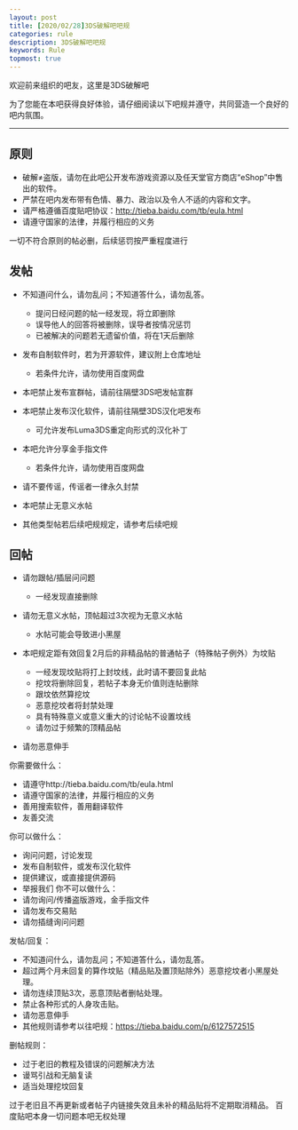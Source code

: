 ```yaml
---
layout: post
title: [2020/02/28]3DS破解吧吧规
categories: rule
description: 3DS破解吧吧规
keywords: Rule
topmost: true
---
```


欢迎前来组织的吧友，这里是3DS破解吧

为了您能在本吧获得良好体验，请仔细阅读以下吧规并遵守，共同营造一个良好的吧内氛围。

---

## 原则

- 破解≠盗版，请勿在此吧公开发布游戏资源以及任天堂官方商店“eShop”中售出的软件。
- 严禁在吧内发布带有色情、暴力、政治以及令人不适的内容和文字。
- 请严格遵循百度贴吧协议：http://tieba.baidu.com/tb/eula.html
- 请遵守国家的法律，并履行相应的义务

一切不符合原则的帖必删，后续惩罚按严重程度进行

## 发帖

- 不知道问什么，请勿乱问；不知道答什么，请勿乱答。
  - 提问日经问题的帖一经发现，将立即删除
  - 误导他人的回答将被删除，误导者按情况惩罚
  - 已被解决的问题若无遗留价值，将在1天后删除

- 发布自制软件时，若为开源软件，建议附上仓库地址
  - 若条件允许，请勿使用百度网盘
 
- 本吧禁止发布宣群帖，请前往隔壁3DS吧发帖宣群
- 本吧禁止发布汉化软件，请前往隔壁3DS汉化吧发布
  - 可允许发布Luma3DS重定向形式的汉化补丁

- 本吧允许分享金手指文件
  - 若条件允许，请勿使用百度网盘

- 请不要传谣，传谣者一律永久封禁
- 本吧禁止无意义水帖
- 其他类型帖若后续吧规规定，请参考后续吧规

## 回帖

- 请勿跟帖/插层问问题
  - 一经发现直接删除

- 请勿无意义水帖，顶帖超过3次视为无意义水帖
  - 水帖可能会导致进小黑屋

- 本吧规定距有效回复2月后的非精品帖的普通帖子（特殊帖子例外）为坟贴
  - 一经发现坟贴将打上封坟线，此时请不要回复此帖
  - 挖坟将删除回复，若帖子本身无价值则连帖删除
  - 跟坟依然算挖坟
  - 恶意挖坟者将封禁处理
  - 具有特殊意义或意义重大的讨论帖不设置坟线
  - 请勿过于频繁的顶精品帖

- 请勿恶意伸手


你需要做什么：
- 请遵守http://tieba.baidu.com/tb/eula.html
- 请遵守国家的法律，并履行相应的义务
- 善用搜索软件，善用翻译软件
- 友善交流

你可以做什么：
- 询问问题，讨论发现
- 发布自制软件，或发布汉化软件
- 提供建议，或直接提供源码
- 举报我们
你不可以做什么：
- 请勿询问/传播盗版游戏，金手指文件
- 请勿发布交易贴
- 请勿插缝询问问题

发帖/回复：

- 不知道问什么，请勿乱问；不知道答什么，请勿乱答。
- 超过两个月未回复的算作坟贴（精品贴及置顶贴除外）恶意挖坟者小黑屋处理。
- 请勿连续顶贴3次，恶意顶贴者删帖处理。
- 禁止各种形式的人身攻击贴。
- 请勿恶意伸手
- 其他规则请参考以往吧规：https://tieba.baidu.com/p/6127572515

删帖规则：

- 过于老旧的教程及错误的问题解决方法
- 谩骂引战和无脑复读
- 适当处理挖坟回复

过于老旧且不再更新或者帖子内链接失效且未补的精品贴将不定期取消精品。
百度贴吧本身一切问题本吧无权处理


